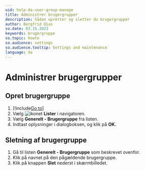 ```yaml
---
uid: help-da-user-group-manage
title: Administrer brugergrupper
description: Sådan opretter og sletter du brugergrupper
author: Bergfrid Dias
so.date: 03.15.2023
keywords: brugergruppe
so.topic: howto
so.audience: settings
so.audience.tooltip: Settings and maintenance
language: da
---
```


# Administrer brugergrupper

## <a id="create" />Opret brugergruppe

1. [!include[Go to](../../../learn/includes/goto-sm.md)]
1. Vælg ![ikonet][img2] **Lister** i navigatoren.
1. Vælg **Generelt - Brugergruppe** fra listen.
1. Indtast oplysninger i dialogboksen, og klik på **OK.**

## <a id="delete" />Sletning af brugergruppe

1. Gå til listen **Generelt - Brugergruppe** som beskrevet ovenfor.
1. Klik på navnet på den pågældende brugergruppe.
1. Klik på knappen **Slet** nederst i skærmbilledet.

<!-- Referenced links -->

<!-- Referenced images -->
[img2]: ../../../../../common/icons/nav-admin-lists-active.png
